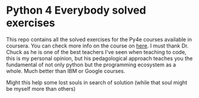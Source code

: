 # Python 4 Everybody solved exercises

This repo contains all the solved exercises for the Py4e courses available in coursera. You can check more info on the course on [here](https://www.py4e.com/). I must thank Dr. Chuck as he is one of the best teachers I've seen when teaching to code, this is my personal opinion, but his pedagological approach teaches you the fundamental of not only python but the programming ecosystem as a whole. Much better than IBM or Google courses.

Might this help some lost souls in search of solution (while that soul might be myself more than others)